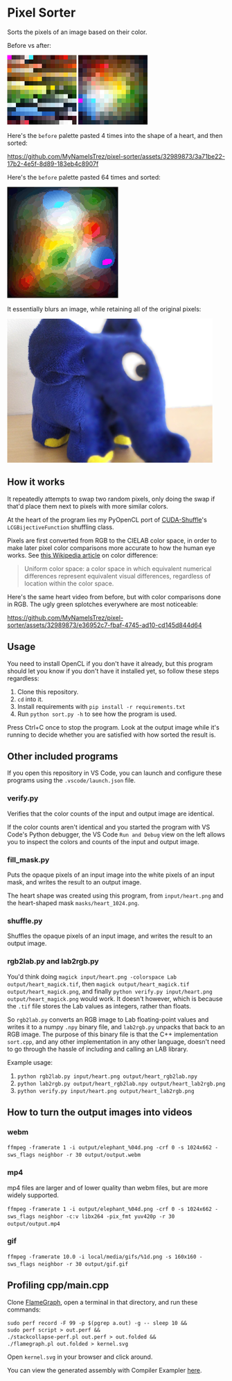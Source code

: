 # Pixel Sorter

Sorts the pixels of an image based on their color.

Before vs after:
<p>
	<img src="media/palette_input.png" alt="This input palette isn't very sorted by color.">
	<img src="media/palette_output.png" alt="This output palette is pretty much optimally sorted by color.">
</p>

Here's the `before` palette pasted 4 times into the shape of a heart, and then sorted:

https://github.com/MyNameIsTrez/pixel-sorter/assets/32989873/3a71be22-17b2-4e5f-8d89-183eb4c8907f

Here's the `before` palette pasted 64 times and sorted:

<img src="media/palette_output_large.png" alt="This large output palette is color sorted.">

It essentially blurs an image, while retaining all of the original pixels:

<p><img src="media/blurry_elephant.png" alt="Half is the input toy elephant and the other half is the blurry output toy elephant."></p>

## How it works

It repeatedly attempts to swap two random pixels, only doing the swap if that'd place them next to pixels with more similar colors.

At the heart of the program lies my PyOpenCL port of [CUDA-Shuffle](https://github.com/djns99/CUDA-Shuffle)'s `LCGBijectiveFunction` shuffling class.

Pixels are first converted from RGB to the CIELAB color space, in order to make later pixel color comparisons more accurate to how the human eye works. See [this Wikipedia article](https://en.wikipedia.org/wiki/Color_difference) on color difference:

> Uniform color space: a color space in which equivalent numerical differences represent equivalent visual differences, regardless of location within the color space.

Here's the same heart video from before, but with color comparisons done in RGB. The ugly green splotches everywhere are most noticeable:

https://github.com/MyNameIsTrez/pixel-sorter/assets/32989873/e36952c7-fbaf-4745-ad10-cd145d844d64

## Usage

You need to install OpenCL if you don't have it already, but this program should let you know if you don't have it installed yet, so follow these steps regardless:

1. Clone this repository.
2. `cd` into it.
3. Install requirements with `pip install -r requirements.txt`
4. Run `python sort.py -h` to see how the program is used.

Press Ctrl+C once to stop the program. Look at the output image while it's running to decide whether you are satisfied with how sorted the result is.

## Other included programs

If you open this repository in VS Code, you can launch and configure these programs using the `.vscode/launch.json` file.

### verify.py

Verifies that the color counts of the input and output image are identical.

If the color counts aren't identical and you started the program with VS Code's Python debugger, the VS Code `Run and Debug` view on the left allows you to inspect the colors and counts of the input and output image.

### fill_mask.py

Puts the opaque pixels of an input image into the white pixels of an input mask, and writes the result to an output image.

The heart shape was created using this program, from `input/heart.png` and the heart-shaped mask `masks/heart_1024.png`.

### shuffle.py

Shuffles the opaque pixels of an input image, and writes the result to an output image.

### rgb2lab.py and lab2rgb.py

You'd think doing `magick input/heart.png -colorspace Lab output/heart_magick.tif`, then `magick output/heart_magick.tif output/heart_magick.png`, and finally `python verify.py input/heart.png output/heart_magick.png` would work. It doesn't however, which is because the `.tif` file stores the Lab values as integers, rather than floats.

So `rgb2lab.py` converts an RGB image to Lab floating-point values and writes it to a numpy `.npy` binary file, and `lab2rgb.py` unpacks that back to an RGB image. The purpose of this binary file is that the C++ implementation `sort.cpp`, and any other implementation in any other language, doesn't need to go through the hassle of including and calling an LAB library.

Example usage:
1. `python rgb2lab.py input/heart.png output/heart_rgb2lab.npy`
2. `python lab2rgb.py output/heart_rgb2lab.npy output/heart_lab2rgb.png`
3. `python verify.py input/heart.png output/heart_lab2rgb.png`

## How to turn the output images into videos

### webm
`ffmpeg -framerate 1 -i output/elephant_%04d.png -crf 0 -s 1024x662 -sws_flags neighbor -r 30 output/output.webm`

### mp4

mp4 files are larger and of lower quality than webm files, but are more widely supported.

`ffmpeg -framerate 1 -i output/elephant_%04d.png -crf 0 -s 1024x662 -sws_flags neighbor -c:v libx264 -pix_fmt yuv420p -r 30 output/output.mp4`

### gif

`ffmpeg -framerate 10.0 -i local/media/gifs/%1d.png -s 160x160 -sws_flags neighbor -r 30 output/gif.gif`

## Profiling cpp/main.cpp

Clone [FlameGraph](https://github.com/brendangregg/FlameGraph), open a terminal in that directory, and run these commands:

```
sudo perf record -F 99 -p $(pgrep a.out) -g -- sleep 10 &&
sudo perf script > out.perf &&
./stackcollapse-perf.pl out.perf > out.folded &&
./flamegraph.pl out.folded > kernel.svg
```

Open `kernel.svg` in your browser and click around.

You can view the generated assembly with Compiler Exampler [here](https://godbolt.org/z/Tjbrqn6b6).
